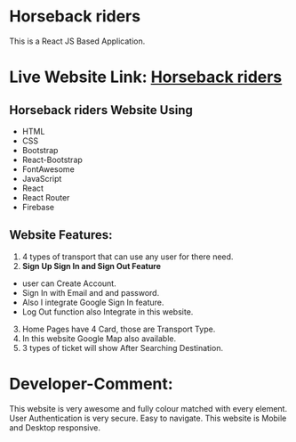 # Horseback riders
This is a React JS Based Application.

# Live Website Link: [Horseback riders](https://assignment-09-react-auth.web.app)

## Horseback riders Website Using
* HTML
* CSS
* Bootstrap
* React-Bootstrap
* FontAwesome
* JavaScript
* React
* React Router
* Firebase 


## Website Features: 

1. 4 types of transport that can use any user for there need.
2. **Sign Up Sign In and Sign Out Feature**
* user can Create Account.
* Sign In with Email and and password.
* Also I integrate Google Sign In feature.
* Log Out function also Integrate in this website.
3. Home Pages have 4 Card, those are Transport Type.
4. In this website Google Map also available.
5. 3 types of ticket will show After Searching Destination.


# Developer-Comment: 
This website is very awesome and fully colour matched with every element. User Authentication is very secure. Easy to navigate. This website is Mobile and Desktop responsive.
